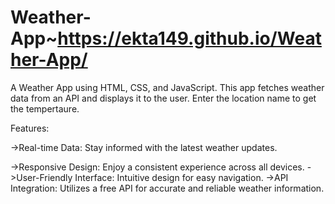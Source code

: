 # Weather-App~https://ekta149.github.io/Weather-App/
A Weather App using HTML, CSS, and JavaScript. This app fetches weather data from an API and displays it to the user.
Enter the location name to get the tempertaure. 

Features:

->Real-time Data: Stay informed with the latest weather updates.

->Responsive Design: Enjoy a consistent experience across all devices.
->User-Friendly Interface: Intuitive design for easy navigation.
->API Integration: Utilizes a free API for accurate and reliable weather information.
 

